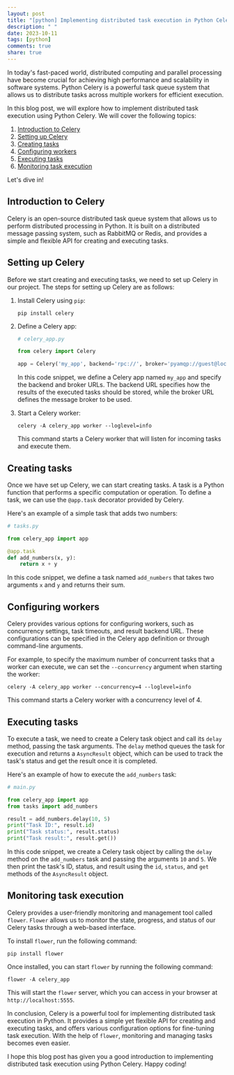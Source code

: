 ```yaml
---
layout: post
title: "[python] Implementing distributed task execution in Python Celery"
description: " "
date: 2023-10-11
tags: [python]
comments: true
share: true
---
```


In today's fast-paced world, distributed computing and parallel processing have become crucial for achieving high performance and scalability in software systems. Python Celery is a powerful task queue system that allows us to distribute tasks across multiple workers for efficient execution.

In this blog post, we will explore how to implement distributed task execution using Python Celery. We will cover the following topics:

1. [Introduction to Celery](#introduction-to-celery)
2. [Setting up Celery](#setting-up-celery)
3. [Creating tasks](#creating-tasks)
4. [Configuring workers](#configuring-workers)
5. [Executing tasks](#executing-tasks)
6. [Monitoring task execution](#monitoring-task-execution)

Let's dive in!

## Introduction to Celery

Celery is an open-source distributed task queue system that allows us to perform distributed processing in Python. It is built on a distributed message passing system, such as RabbitMQ or Redis, and provides a simple and flexible API for creating and executing tasks.

## Setting up Celery

Before we start creating and executing tasks, we need to set up Celery in our project. The steps for setting up Celery are as follows:

1. Install Celery using `pip`:

   ```shell
   pip install celery
   ```

2. Define a Celery app:

   ```python
   # celery_app.py

   from celery import Celery

   app = Celery('my_app', backend='rpc://', broker='pyamqp://guest@localhost//')
   ```

   In this code snippet, we define a Celery app named `my_app` and specify the backend and broker URLs. The backend URL specifies how the results of the executed tasks should be stored, while the broker URL defines the message broker to be used.

3. Start a Celery worker:

   ```shell
   celery -A celery_app worker --loglevel=info
   ```

   This command starts a Celery worker that will listen for incoming tasks and execute them.

## Creating tasks

Once we have set up Celery, we can start creating tasks. A task is a Python function that performs a specific computation or operation. To define a task, we can use the `@app.task` decorator provided by Celery.

Here's an example of a simple task that adds two numbers:

```python
# tasks.py

from celery_app import app

@app.task
def add_numbers(x, y):
    return x + y
```

In this code snippet, we define a task named `add_numbers` that takes two arguments `x` and `y` and returns their sum.

## Configuring workers

Celery provides various options for configuring workers, such as concurrency settings, task timeouts, and result backend URL. These configurations can be specified in the Celery app definition or through command-line arguments.

For example, to specify the maximum number of concurrent tasks that a worker can execute, we can set the `--concurrency` argument when starting the worker:

```shell
celery -A celery_app worker --concurrency=4 --loglevel=info
```

This command starts a Celery worker with a concurrency level of 4.

## Executing tasks

To execute a task, we need to create a Celery task object and call its `delay` method, passing the task arguments. The `delay` method queues the task for execution and returns a `AsyncResult` object, which can be used to track the task's status and get the result once it is completed.

Here's an example of how to execute the `add_numbers` task:

```python
# main.py

from celery_app import app
from tasks import add_numbers

result = add_numbers.delay(10, 5)
print("Task ID:", result.id)
print("Task status:", result.status)
print("Task result:", result.get())
```

In this code snippet, we create a Celery task object by calling the `delay` method on the `add_numbers` task and passing the arguments `10` and `5`. We then print the task's ID, status, and result using the `id`, `status`, and `get` methods of the `AsyncResult` object.

## Monitoring task execution

Celery provides a user-friendly monitoring and management tool called `flower`. `Flower` allows us to monitor the state, progress, and status of our Celery tasks through a web-based interface.

To install `flower`, run the following command:

```shell
pip install flower
```

Once installed, you can start `flower` by running the following command:

```shell
flower -A celery_app
```

This will start the `flower` server, which you can access in your browser at `http://localhost:5555`.

In conclusion, Celery is a powerful tool for implementing distributed task execution in Python. It provides a simple yet flexible API for creating and executing tasks, and offers various configuration options for fine-tuning task execution. With the help of `flower`, monitoring and managing tasks becomes even easier.

I hope this blog post has given you a good introduction to implementing distributed task execution using Python Celery. Happy coding!